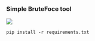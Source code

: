 ### Simple BruteFoce tool
![](https://img.shields.io/badge/Python-3.10-blue)

```
pip install -r requirements.txt 
```
